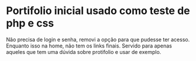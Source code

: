 # Portifolio inicial usado como teste de php e css #

 Não precisa de login e senha, removi a opção para que pudesse ter acesso. Enquanto isso na home, não tem os links finais. 
 Servido para apenas aqueles que tem uma dúvida sobre protifolio e usar de exemplo.
